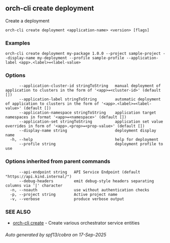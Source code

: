 ## orch-cli create deployment

Create a deployment

```
orch-cli create deployment <application-name> <version> [flags]
```

### Examples

```
orch-cli create deployment my-package 1.0.0 --project sample-project --display-name my-deployment --profile sample-profile --application-label <app>.<label>=<label-value>
```

### Options

```
      --application-cluster-id stringToString   manual deployment of application to clusters in the form of '<app>=<cluster-id>' (default [])
      --application-label stringToString        automatic deployment of application to clusters in the form of '<app>.<label>=<label-value>' (default [])
      --application-namespace stringToString    application target namespaces in format '<app>=<namespace>' (default [])
      --application-set stringToString          application set value overrides in form of '<app>.<prop>=<prop-value>' (default [])
      --display-name string                     deployment display name
  -h, --help                                    help for deployment
      --profile string                          deployment profile to use
```

### Options inherited from parent commands

```
      --api-endpoint string   API Service Endpoint (default "https://api.kind.internal/")
      --debug-headers         emit debug-style headers separating columns via '|' character
  -n, --noauth                use without authentication checks
  -p, --project string        Active project name
  -v, --verbose               produce verbose output
```

### SEE ALSO

* [orch-cli create](orch-cli_create.md)	 - Create various orchestrator service entities

###### Auto generated by spf13/cobra on 17-Sep-2025
